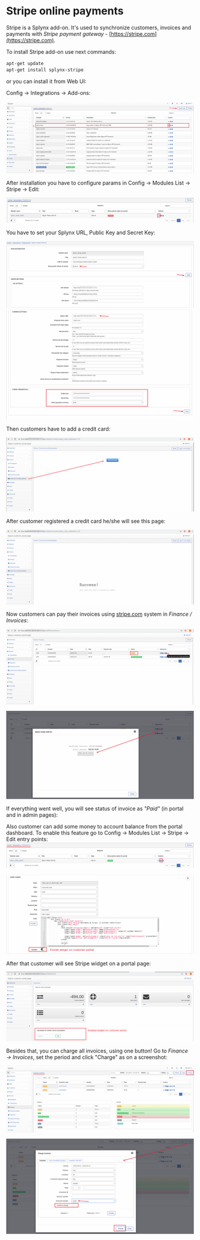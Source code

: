 Stripe online payments
======================

Stripe is a Splynx add-on. It's used to synchronize customers, invoices and payments with *Stripe payment gateway* - [https://stripe.com](https://stripe.com).

To install Stripe add-on use next commands:


```bash
apt-get update
apt-get install splynx-stripe
```
or you can install it from Web UI:

Config → Integrations → Add-ons:

![Stripe Web install](stripe_web_install.png)

After installation you have to configure params in Config → Modules List → Stripe → Edit:

![Stripe configuration](configuration.png)

You have to set your Splynx URL, Public Key and Secret Key:

![Stripe main settings](main_settings.png)
![Stripe main settings](main_settings1.png)

Then customers have to add a credit card:

![Stripe add card 1](add_card_1.png)

After customer registered a credit card he/she will see this page:

![Stripe add card 2](add_card_2.png)


Now customers can pay their invoices using [stripe.com](https://stripe.com) system in *Finance / Invoices*:

![Stripe pay invoice 1](pay_invoice_1.png)

![Stripe pay invoice 2](pay_invoice_2.png)

If everything went well, you will see status of invoice as *"Paid"* (in portal and in admin pages):

Also customer can add some money to account balance from the portal dashboard. To enable this feature go to Config → Modules List → Stripe → Edit entry points:
![Stripe main settings](entry_points.png)

![Stripe main settings](enable_entry_point.png)

After that customer will see Stripe widget on a portal page:

![Stripe main settings](portal_widget.png)

Besides that, you can charge all invoices, using one button! Go to *Finance → Invoices*, set the period and click "Charge" as on a screenshot:

![Stripe charge invoices 1](charge_invoices.png)

![Stripe charge invoices 2](charge_invoices_1.png)
